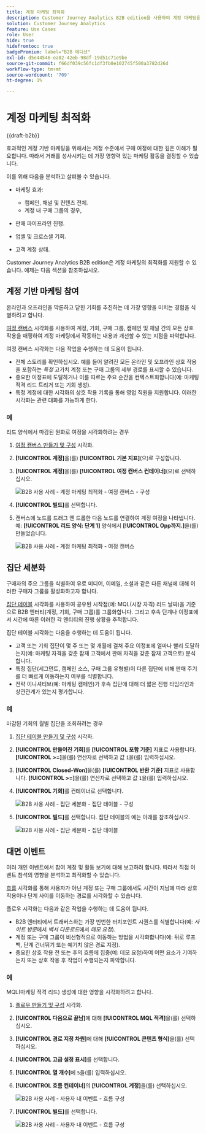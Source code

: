 ```yaml
---
title: 계정 마케팅 최적화
description: Customer Journey Analytics B2B edition을 사용하여 계정 마케팅을 최적화하는 방법에 대해 알아봅니다.
solution: Customer Journey Analytics
feature: Use Cases
role: User
hide: true
hidefromtoc: true
badgePremium: label="B2B 에디션"
exl-id: d5e44546-ea82-42eb-98df-19d51c71e9be
source-git-commit: f66df039c56fc1df3fb0e102745f500a3782d26d
workflow-type: tm+mt
source-wordcount: '709'
ht-degree: 1%

---
```


# 계정 마케팅 최적화

{{draft-b2b}}

효과적인 계정 기반 마케팅을 위해서는 계정 수준에서 구매 여정에 대한 깊은 이해가 필요합니다. 따라서 거래를 성사시키는 데 가장 영향력 있는 마케팅 활동을 결정할 수 있습니다.

이를 위해 다음을 분석하고 살펴볼 수 있습니다.

* 마케팅 효과:

   * 캠페인, 채널 및 컨텐츠 전체.
   * 계정 내 구매 그룹의 경우,

* 판매 파이프라인 진행.
* 업셀 및 크로스셀 기회.
* 고객 계정 상태.


Customer Journey Analytics B2B edition은 계정 마케팅의 최적화를 지원할 수 있습니다. 예제는 다음 섹션을 참조하십시오.


## 계정 기반 마케팅 참여

온라인과 오프라인을 막론하고 닫힌 기회를 추진하는 데 가장 영향을 미치는 경험을 식별하려고 합니다.

[여정 캔버스](/help/analysis-workspace/visualizations/journey-canvas/journey-canvas.md) 시각화를 사용하여 계정, 기회, 구매 그룹, 캠페인 및 채널 간의 모든 상호 작용을 매핑하여 계정 마케팅에서 작동하는 내용과 개선할 수 있는 지점을 파악합니다.

여정 캔버스 시각화는 다음 작업을 수행하는 데 도움이 됩니다.

* 전체 스토리를 확인하십시오. 예를 들어 알려진 모든 온라인 및 오프라인 상호 작용을 포함하는 *특정* 고가치 계정 또는 구매 그룹의 세부 경로를 표시할 수 있습니다.
* 중요한 이정표에 도달하거나 이를 따르는 주요 순간을 컨텍스트화합니다(예: 마케팅 적격 리드 트리거 또는 기회 생성).
* 특정 계정에 대한 시각화의 상호 작용 기록을 통해 영업 직원을 지원합니다. 이러한 시각화는 관련 대화를 가능하게 한다.

### 예

리드 양식에서 마감된 원화로 여정을 시각화하려는 경우

1. [여정 캔버스 만들기 및 구성](/help/analysis-workspace/visualizations/journey-canvas/configure-journey-canvas.md) 시각화.
1. **[!UICONTROL 계정]**&#x200B;을(를) **[!UICONTROL 기본 지표]**(으)로 구성합니다.
1. **[!UICONTROL 계정]**&#x200B;을(를) **[!UICONTROL 여정 캔버스 컨테이너]**(으)로 선택하십시오.

   ![B2B 사용 사례 - 계정 마케팅 최적화 - 여정 캔버스 - 구성](assets/b2b-uc-optimize-marketing-journey-canvas-config.png)

1. **[!UICONTROL 빌드]**&#x200B;를 선택합니다.
1. 캔버스에 노드를 드래그 앤 드롭한 다음 노드를 연결하여 계정 여정을 나타냅니다. 예: **[!UICONTROL 리드 양식: 단계 1]** 양식에서 **[!UICONTROL Opp까지.]**&#x200B;을(를) 만들었습니다.

   ![B2B 사용 사례 - 계정 마케팅 최적화 - 여정 캔버스](assets/b2b-uc-optimize-marketing-journey-canvas.png)


## 집단 세분화

구매자의 주요 그룹을 식별하여 유료 미디어, 이메일, 소셜과 같은 다른 채널에 대해 이러한 구매자 그룹을 활성화하고자 합니다.

[집단 테이블](/help/analysis-workspace/visualizations/cohort-table/cohort-analysis.md) 시각화를 사용하여 공유된 시작점(예: MQL(시장 자격) 리드 날짜)을 기준으로 B2B 엔터티(계정, 기회, 구매 그룹)를 그룹화합니다. 그리고 후속 단계나 이정표에서 시간에 따른 이러한 각 엔티티의 진행 상황을 추적합니다.

집단 테이블 시각화는 다음을 수행하는 데 도움이 됩니다.

* 고객 또는 기회 집단이 몇 주 또는 몇 개월에 걸쳐 주요 이정표에 얼마나 빨리 도달하는지(예: 마케팅 자격을 갖춘 잠재 고객에서 판매 자격을 갖춘 잠재 고객으로) 분석합니다.
* 특정 집단(세그먼트, 캠페인 소스, 구매 그룹 유형별)이 다른 집단에 비해 판매 주기를 더 빠르게 이동하는지 여부를 식별합니다.
* 전략 이니셔티브(예: 마케팅 캠페인)가 후속 집단에 대해 더 짧은 진행 타임라인과 상관관계가 있는지 평가합니다.

### 예

마감된 기회의 월별 집단을 조회하려는 경우

1. [집단 테이블 만들기 및 구성](/help/analysis-workspace/visualizations/cohort-table/t-cohort.md) 시각화.
1. **[!UICONTROL 만들어진 기회]**&#x200B;를 **[!UICONTROL 포함 기준]** 지표로 사용합니다. **[!UICONTROL >=]**&#x200B;을(를) 연산자로 선택하고 값 `1`을(를) 입력하십시오.
1. **[!UICONTROL Closed-Won]**&#x200B;을(를) **[!UICONTROL 반환 기준]** 지표로 사용합니다. **[!UICONTROL >=]**&#x200B;을(를) 연산자로 선택하고 값 `1`을(를) 입력하십시오.
1. **[!UICONTROL 기회]**&#x200B;를 컨테이너로 선택합니다.

   ![B2B 사용 사례 - 집단 세분화 - 집단 테이블 - 구성](assets/b2b-uc-optimize-marketing-cohort-table-config.png)

1. **[!UICONTROL 빌드]**&#x200B;를 선택합니다. 집단 테이블의 예는 아래를 참조하십시오.

   ![B2B 사용 사례 - 집단 세분화 - 집단 테이블](assets/b2b-uc-optimize-marketing-cohort-table.png)


## 대면 이벤트

여러 개인 이벤트에서 참여 계정 및 활동 보기에 대해 보고하려 합니다. 따라서 직접 이벤트 참석의 영향을 분석하고 최적화할 수 있습니다.

[흐름](/help/analysis-workspace/visualizations/c-flow/flow.md) 시각화를 통해 사용자가 아닌 계정 또는 구매 그룹에서도 시간이 지남에 따라 상호 작용이나 단계 사이를 이동하는 경로를 시각화할 수 있습니다.

플로우 시각화는 다음과 같은 작업을 수행하는 데 도움이 됩니다.

* B2B 엔터티에서 트래버스하는 가장 빈번한 터치포인트 시퀀스를 식별합니다(예: *사이트 방문*&#x200B;에서 *백서 다운로드*&#x200B;에서 *데모 요청*).
* 계정 또는 구매 그룹이 비선형적으로 이동하는 방법을 시각화합니다(예: 뒤로 루프백, 단계 건너뛰기 또는 예기치 않은 경로 지정).
* 중요한 상호 작용 전 또는 후의 흐름에 집중(예: 데모 요청)하여 어떤 요소가 기여하는지 또는 상호 작용 후 작업이 수행되는지 파악합니다.

### 예

MQL(마케팅 적격 리드) 생성에 대한 영향을 시각화하려고 합니다.

1. [플로우 만들기 및 구성](/help/analysis-workspace/visualizations/c-flow/create-flow.md) 시각화.
1. **[!UICONTROL 다음으로 끝남]**&#x200B;에 대해 **[!UICONTROL MQL 적격]**&#x200B;을(를) 선택하십시오.
1. **[!UICONTROL 경로 지정 차원]**&#x200B;에 대해 **[!UICONTROL 콘텐츠 형식]**&#x200B;을(를) 선택하십시오.
1. **[!UICONTROL 고급 설정 표시]**&#x200B;를 선택합니다.
1. **[!UICONTROL 열 개수]**&#x200B;에 `5`을(를) 입력하십시오.
1. **[!UICONTROL 흐름 컨테이너]**&#x200B;의 **[!UICONTROL 계정]**&#x200B;을(를) 선택하십시오.

   ![B2B 사용 사례 - 사용자 내 이벤트 - 흐름 구성](assets/b2b-uc-optimize-marketing-flow-config.png)

1. **[!UICONTROL 빌드]**&#x200B;를 선택합니다.

   ![B2B 사용 사례 - 사용자 내 이벤트 - 흐름 구성](assets/b2b-uc-optimize-marketing-flow.png)
